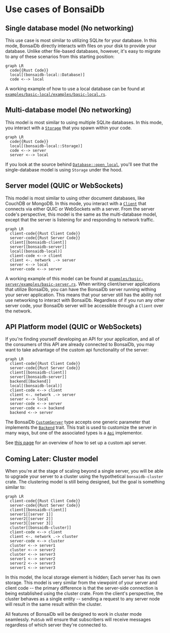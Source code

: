 # Use cases of BonsaiDb

## Single database model (No networking)

This use case is most similar to utilizing SQLite for your database. In this mode, BonsaiDb directly interacts with files on your disk to provide your database. Unlike other file-based databases, however, it's easy to migrate to any of these scenarios from this starting position:

```mermaid
graph LR
  code{{Rust Code}}
  local[(bonsaidb-local::Database)]
  code <--> local
```

A working example of how to use a local database can be found at [`examples/basic-local/examples/basic-local.rs`](https://github.com/khonsulabs/bonsaidb/blob/main/examples/basic-local/examples/basic-local.rs).

## Multi-database model (No networking)

This model is most similar to using multiple SQLite databases. In this mode, you interact with a [`Storage`]({{DOCS_BASE_URL}}/bonsaidb/local/struct.Storage.html) that you spawn within your code.

```mermaid
graph LR
  code{{Rust Code}}
  local[(bonsaidb-local::Storage)]
  code <--> server
  server <--> local
```

If you look at the source behind [`Database::open_local`]({{DOCS_BASE_URL}}/bonsaidb/local/struct.Storage.html#method.open_local), you'll see that the single-database model is using `Storage` under the hood.

## Server model (QUIC or WebSockets)

This model is most similar to using other document databases, like CouchDB or MongoDB. In this mode, you interact with a [`Client`]({{DOCS_BASE_URL}}/bonsaidb/client/struct.Client.html) that connects via either QUIC or WebSockets with a server. From the server code's perspective, this model is the same as the multi-database model, except that the server is listening for and responding to network traffic.

```mermaid
graph LR
  client-code{{Rust Client Code}}
  server-code{{Rust Server Code}}
  client[[bonsaidb-client]]
  server[[bonsaidb-server]]
  local[(bonsaidb-local)]
  client-code <--> client
  client <-. network .-> server
  server <--> local
  server-code <--> server
```

A working example of this model can be found at [`examples/basic-server/examples/basic-server.rs`](https://github.com/khonsulabs/bonsaidb/blob/main/examples/basic-server/examples/basic-server.rs). When writing client/server applications that utilize BonsaiDb, you can have the BonsaiDb server running withing your server application. This means that your server still has the ability not use networking to interact with BonsaiDb. Regardless of if you run any other server code, your BonsaiDb server will be accessible through a `Client` over the network.

## API Platform model (QUIC or WebSockets)

If you're finding yourself developing an API for your application, and all of the consumers of this API are already connected to BonsaiDb, you may want to take advantage of the custom api functionality of the server:

```mermaid
graph LR
  client-code{{Rust Client Code}}
  server-code{{Rust Server Code}}
  client[[bonsaidb-client]]
  server[[bonsaidb-server]]
  backend[[Backend]]
  local[(bonsaidb-local)]
  client-code <--> client
  client <-. network .-> server
  server <--> local
  server-code <--> server
  server-code <--> backend
  backend <--> server
```

The BonsaiDb [`CustomServer`]({{DOCS_BASE_URL}}/bonsaidb/server/struct.CustomServer.html) type accepts one generic parameter that implements the [`Backend`]({{DOCS_BASE_URL}}/bonsaidb/server/trait.Backend.html) trait. This trait is used to customize the server in many ways, but one of the associated types is a [`Api`]({{DOCS_BASE_URL}}/bonsaidb/core/custom_api/trait.Api.html) implementor.

See [this page](./access-models/custom-api-server.md) for an overview of how to set up a custom api server.

## Coming Later: Cluster model

When you're at the stage of scaling beyond a single server, you will be able to upgrade your server to a cluster using the hypothetical `bonsaidb-cluster` crate. The clustering model is still being designed, but the goal is something similar to:

```mermaid
graph LR
  client-code{{Rust Client Code}}
  server-code{{Rust Server Code}}
  client[[bonsaidb-client]]
  server1[[server 1]]
  server2[[server 2]]
  server3[[server 3]]
  cluster[[bonsaidb-cluster]]
  client-code <--> client
  client <-. network .-> cluster
  server-code <--> cluster
  cluster <--> server1
  cluster <--> server2
  cluster <--> server3
  server1 <--> server2
  server2 <--> server3
  server1 <--> server3
```

In this model, the local storage element is hidden; Each server has its own storage. This model is very similar from the viewpoint of your server and client code -- the primary difference is that the server-side connection is being established using the cluster crate. From the client's perspective, the cluster behaves as a single entity -- sending a request to any server node will result in the same result within the cluster.

All features of BonsaiDb will be designed to work in cluster mode seamlessly. `PubSub` will ensure that subscribers will receive messages regardless of which server they're connected to.
